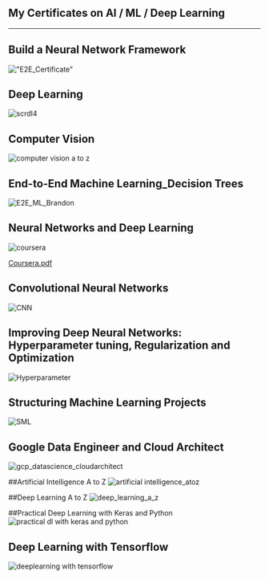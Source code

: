 ## My Certificates on AI / ML / Deep Learning
----------------------------------------------
## Build a Neural Network Framework

!["E2E_Certificate"](https://user-images.githubusercontent.com/25348003/69594854-a1781280-0fcb-11ea-9b53-35f3765f971d.png)


## Deep Learning

![scrdl4](https://user-images.githubusercontent.com/25348003/46184527-050d8f80-c2a4-11e8-9f65-de72dbbfa0f3.png)

## Computer Vision

![computer vision a to z](https://user-images.githubusercontent.com/25348003/53306458-4e660900-385b-11e9-881e-7453ae8dd4d6.jpg)

## End-to-End Machine Learning_Decision Trees

![E2E_ML_Brandon](https://user-images.githubusercontent.com/25348003/57583891-49e8de00-74a3-11e9-88f2-54e78f7f83e3.jpg)


## Neural Networks and Deep Learning 
![coursera](https://user-images.githubusercontent.com/25348003/43993589-b8fa8fbe-9d5d-11e8-8460-ac57af0fca8c.jpg)

[Coursera.pdf](https://github.com/Rajkumarjb/MyCertificates/files/2280360/Coursera.pdf)


## Convolutional Neural Networks

![CNN](https://user-images.githubusercontent.com/25348003/45330270-a7064b80-b532-11e8-85e3-718bdcdd919e.png)


## Improving Deep Neural Networks: Hyperparameter tuning, Regularization and Optimization

![Hyperparameter](https://user-images.githubusercontent.com/25348003/45330418-6529d500-b533-11e8-8804-45fc3422b5de.png)

## Structuring Machine Learning Projects 
![SML](https://user-images.githubusercontent.com/25348003/45330530-e2554a00-b533-11e8-8acd-8ca479d73bfe.png)

## Google Data Engineer and Cloud Architect
![gcp_datascience_cloudarchitect](https://user-images.githubusercontent.com/25348003/43993363-27b749c8-9d5a-11e8-8e94-072ea1da4269.jpg)

##Artificial Intelligence A to Z
![artificial intelligence_atoz](https://user-images.githubusercontent.com/25348003/43993366-3f39215c-9d5a-11e8-9485-3543ec8493f8.jpg)

##Deep Learning A to Z
![deep_learning_a_z](https://user-images.githubusercontent.com/25348003/43993374-5ef6493e-9d5a-11e8-8be1-bf5342ec94de.jpg)

##Practical Deep Learning with Keras and Python
![practical dl with keras and python](https://user-images.githubusercontent.com/25348003/43993427-0656b0f6-9d5b-11e8-93b0-298067a70199.jpg)

## Deep Learning with Tensorflow
![deeplearning with tensorflow](https://user-images.githubusercontent.com/25348003/43993376-6fdec4c4-9d5a-11e8-8898-b94330294639.jpg)
